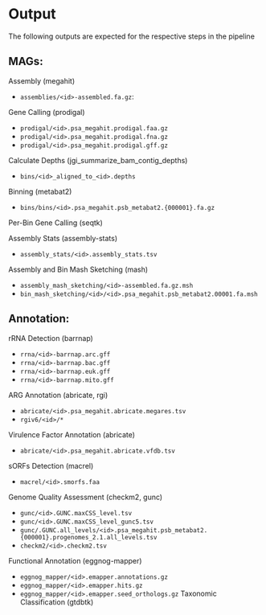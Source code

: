 # Output
The following outputs are expected for the respective steps in the pipeline

## MAGs:

Assembly (megahit)
* `assemblies/<id>-assembled.fa.gz`:

Gene Calling (prodigal)
* `prodigal/<id>.psa_megahit.prodigal.faa.gz`
* `prodigal/<id>.psa_megahit.prodigal.fna.gz`
* `prodigal/<id>.psa_megahit.prodigal.gff.gz`

Calculate Depths (jgi_summarize_bam_contig_depths)
* `bins/<id>_aligned_to_<id>.depths`

Binning (metabat2)
* `bins/bins/<id>.psa_megahit.psb_metabat2.{000001}.fa.gz`
  
Per-Bin Gene Calling (seqtk)

Assembly Stats (assembly-stats)
* `assembly_stats/<id>.assembly_stats.tsv`

Assembly and Bin Mash Sketching (mash)
* `assembly_mash_sketching/<id>-assembled.fa.gz.msh`
* `bin_mash_sketching/<id>/<id>.psa_megahit.psb_metabat2.00001.fa.msh`

## Annotation:

rRNA Detection (barrnap)
* `rrna/<id>-barrnap.arc.gff`
* `rrna/<id>-barrnap.bac.gff`
* `rrna/<id>-barrnap.euk.gff`
* `rrna/<id>-barrnap.mito.gff`

ARG Annotation (abricate, rgi)
* `abricate/<id>.psa_megahit.abricate.megares.tsv`
* `rgiv6/<id>/*`

Virulence Factor Annotation (abricate)
* `abricate/<id>.psa_megahit.abricate.vfdb.tsv`
  
sORFs Detection (macrel)
* `macrel/<id>.smorfs.faa`
  
Genome Quality Assessment (checkm2, gunc)
* `gunc/<id>.GUNC.maxCSS_level.tsv`
* `gunc/<id>.GUNC.maxCSS_level_gunc5.tsv`
* `gunc/.GUNC.all_levels/<id>.psa_megahit.psb_metabat2.{000001}.progenomes_2.1.all_levels.tsv`
* `checkm2/<id>.checkm2.tsv`

Functional Annotation (eggnog-mapper)
* `eggnog_mapper/<id>.emapper.annotations.gz`
* `eggnog_mapper/<id>.emapper.hits.gz`
* `eggnog_mapper/<id>.emapper.seed_orthologs.gz`
Taxonomic Classification (gtdbtk)

